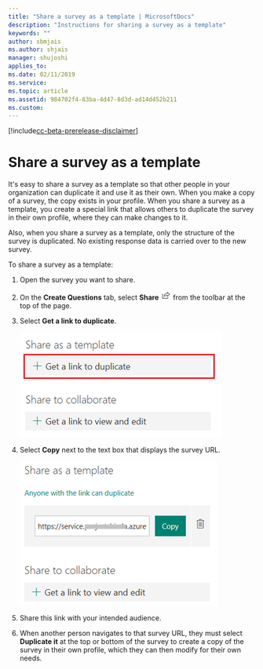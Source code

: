 ```yaml
---
title: "Share a survey as a template | MicrosoftDocs"
description: "Instructions for sharing a survey as a template"
keywords: ""
author: sbmjais
ms.author: shjais
manager: shujoshi
applies_to: 
ms.date: 02/11/2019
ms.service: 
ms.topic: article
ms.assetid: 984702f4-83ba-4d47-8d3d-ad14d452b211
ms.custom: 
---
```


[!include[cc-beta-prerelease-disclaimer](includes/cc-beta-prerelease-disclaimer.md)]

# Share a survey as a template

It's easy to share a survey as a template so that other people in your organization can duplicate it and use it as their own. When you make a copy of a survey, the copy exists in your profile. When you share a survey as a template, you create a special link that allows others to duplicate the survey in their own profile, where they can make changes to it. 

Also, when you share a survey as a template, only the structure of the survey is duplicated. No existing response data is carried over to the new survey. 

To share a survey as a template:

1.  Open the survey you want to share.

2.  On the **Create Questions** tab, select **Share** ![share the survey](media/share-survey.png "Share the survey") from the toolbar at the top of the page.

3.  Select **Get a link to duplicate**.

    ![get the link to share the survey as template](media/get-survey-duplicate-link.png "Get the link to share the survey as template")  

4.  Select **Copy** next to the text box that displays the survey URL.

    ![link to share the survey as template](media/survey-duplicate-link.png "Link to share the survey as template")  

5.  Share this link with your intended audience.

6.  When another person navigates to that survey URL, they must select **Duplicate it** at the top or bottom of the survey to create a copy of the survey in their own profile, which they can then modify for their own needs.

